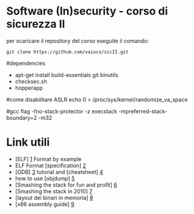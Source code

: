 # Software (In)security - corso di sicurezza II

per scaricare il repository del corso eseguite il comando:

```
git clone https://github.com/vaioco/sicII.git
```


#dependencies

+ apt-get install build-essentials git binutils
+ checksec.sh
+ hopperapp

#come disabilitare ASLR
echo 0 > /proc/sys/kernel/randomize_va_space

#gcc flag 
-fno-stack-protector -z execstack -mpreferred-stack-boundary=2 -m32


# Link utili

* [ELF] [1] Format by example 
* ELF Format [specification] [2]
* [GDB] [3] tutorial and [cheatsheet] [4]
* how to use [objdump] [5]
* [Smashing the stack for fun and profit] [6]
* [Smashing the stack in 2010] [7]
* [layout dei binari in memoria] [8]
* [x86 assembly guide] [9]

[1]: http://www.linuxjournal.com/article/1060 "ELF example"
[2]: http://www.skyfree.org/linux/references/ELF_Format.pdf "ELF format"
[3]: http://www.yolinux.com/TUTORIALS/GDB-Commands.html "GDB"
[4]: http://www.cs.berkeley.edu/~mavam/teaching/cs161-sp11/gdb-refcard.pdf "GDB cheatsheet"
[5]: http://www.thegeekstuff.com/2012/09/objdump-examples/ "objdump"
[6]: http://insecure.org/stf/smashstack.html "smashing the stack"
[7]: http://www.mgraziano.info/docs/stsi2010.pdf "smashing 2010"
[8]: http://www.geeksforgeeks.org/memory-layout-of-c-program/ "memory layout"
[9]: http://www.drpaulcarter.com/pcasm/ "x86 guide"

